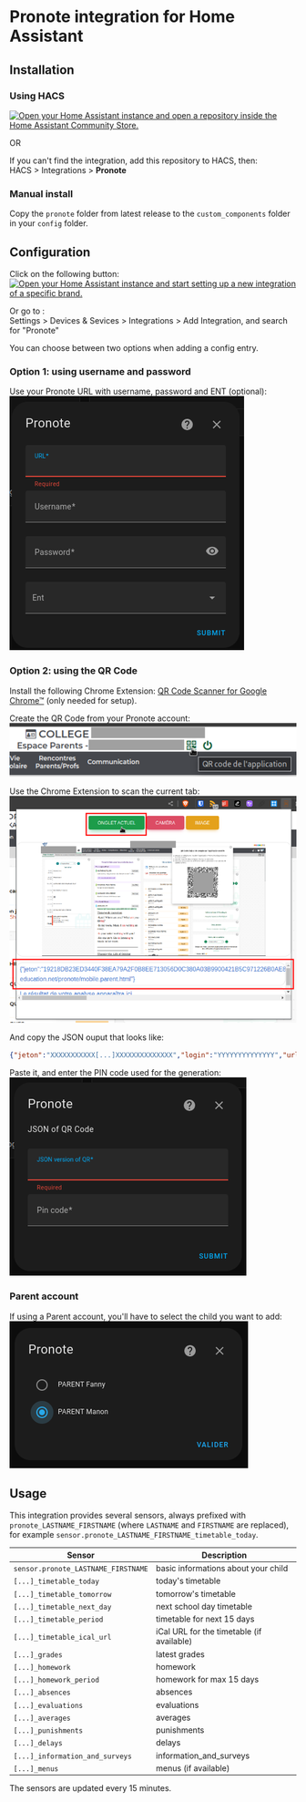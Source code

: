 # Pronote integration for Home Assistant

## Installation

### Using HACS

[![Open your Home Assistant instance and open a repository inside the Home Assistant Community Store.](https://my.home-assistant.io/badges/hacs_repository.svg)](https://my.home-assistant.io/redirect/hacs_repository/?owner=delphiki&repository=hass-pronote&category=integration)

OR

If you can't find the integration, add this repository to HACS, then:  
HACS > Integrations > **Pronote**

### Manual install

Copy the `pronote` folder from latest release to the `custom_components` folder in your `config` folder.

## Configuration

Click on the following button:  
[![Open your Home Assistant instance and start setting up a new integration of a specific brand.](https://my.home-assistant.io/badges/brand.svg)](https://my.home-assistant.io/redirect/brand/?brand=pronote)  

Or go to :  
Settings > Devices & Sevices > Integrations > Add Integration, and search for "Pronote"

You can choose between two options when adding a config entry.  

### Option 1: using username and password

Use your Pronote URL with username, password and ENT (optional):  
![Pronote config flow](doc/config_flow_username_password.png)

### Option 2: using the QR Code

Install the following Chrome Extension: [QR Code Scanner for Google Chrome™](https://chrome.google.com/webstore/detail/qr-code-scanner-for-googl/mcgfkahjhghbjdgiibjfkgpenehdldpg/related?hl=en) (only needed for setup).  

Create the QR Code from your Pronote account:  
![image](doc/generate_qr_code.png)

Use the Chrome Extension to scan the current tab:  
![image](doc/scan_qr_code.png)

And copy the JSON ouput that looks like:
```json
{"jeton":"XXXXXXXXXXX[...]XXXXXXXXXXXXXX","login":"YYYYYYYYYYYYYY","url":"https://[id of your school].index-education.net/pronote/..."}
```

Paste it, and enter the PIN code used for the generation:  
![image](doc/config_flow_qr_code.png)

### Parent account

If using a Parent account, you'll have to select the child you want to add:  
![image](doc/config_flow_parent.png)

## Usage

This integration provides several sensors, always prefixed with `pronote_LASTNAME_FIRSTNAME` (where `LASTNAME` and `FIRSTNAME` are replaced), for example `sensor.pronote_LASTNAME_FIRSTNAME_timetable_today`.


| Sensor | Description |
|--------|-------------|
| `sensor.pronote_LASTNAME_FIRSTNAME` | basic informations about your child |
| `[...]_timetable_today` | today's timetable |
| `[...]_timetable_tomorrow` | tomorrow's timetable |
| `[...]_timetable_next_day` | next school day timetable |
| `[...]_timetable_period` | timetable for next 15 days |
| `[...]_timetable_ical_url` | iCal URL for the timetable (if available) |
| `[...]_grades` | latest grades |
| `[...]_homework` | homework |
| `[...]_homework_period` | homework for max 15 days |
| `[...]_absences` | absences |
| `[...]_evaluations` | evaluations |
| `[...]_averages` | averages |
| `[...]_punishments` | punishments |
| `[...]_delays` | delays |
| `[...]_information_and_surveys` | information_and_surveys |
| `[...]_menus` | menus (if available) |

The sensors are updated every 15 minutes.
